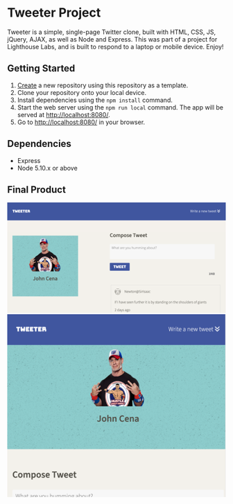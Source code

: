 # Tweeter Project

Tweeter is a simple, single-page Twitter clone, built with HTML, CSS, JS, jQuery, AJAX, as well as Node and Express. This was part of a project for Lighthouse Labs, and is built to respond to a laptop or mobile device. Enjoy!

## Getting Started

1. [Create](https://docs.github.com/en/repositories/creating-and-managing-repositories/creating-a-repository-from-a-template) a new repository using this repository as a template.
2. Clone your repository onto your local device.
3. Install dependencies using the `npm install` command.
3. Start the web server using the `npm run local` command. The app will be served at <http://localhost:8080/>.
4. Go to <http://localhost:8080/> in your browser.

## Dependencies

- Express
- Node 5.10.x or above

## Final Product

!["Large Moniter View"](https://github.com/tori5888/tweeter/blob/master/Screenshots/large-moniter-view.png?raw=true)
!["Condensed Screen View"](https://github.com/tori5888/tweeter/blob/master/Screenshots/small-view.png?raw=true)
